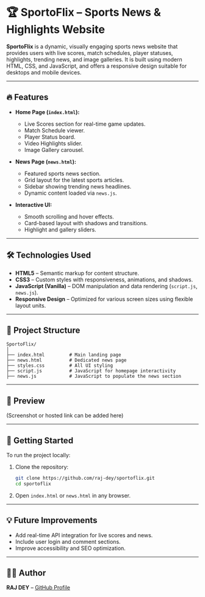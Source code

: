 
# 🏆 SportoFlix – Sports News & Highlights Website

**SportoFlix** is a dynamic, visually engaging sports news website that provides users with live scores, match schedules, player statuses, highlights, trending news, and image galleries. It is built using modern HTML, CSS, and JavaScript, and offers a responsive design suitable for desktops and mobile devices.

---

## 🔥 Features

- **Home Page (`index.html`):**
  - Live Scores section for real-time game updates.
  - Match Schedule viewer.
  - Player Status board.
  - Video Highlights slider.
  - Image Gallery carousel.

- **News Page (`news.html`):**
  - Featured sports news section.
  - Grid layout for the latest sports articles.
  - Sidebar showing trending news headlines.
  - Dynamic content loaded via `news.js`.

- **Interactive UI:**
  - Smooth scrolling and hover effects.
  - Card-based layout with shadows and transitions.
  - Highlight and gallery sliders.

---

## 🛠️ Technologies Used

- **HTML5** – Semantic markup for content structure.
- **CSS3** – Custom styles with responsiveness, animations, and shadows.
- **JavaScript (Vanilla)** – DOM manipulation and data rendering (`script.js`, `news.js`).
- **Responsive Design** – Optimized for various screen sizes using flexible layout units.

---

## 📂 Project Structure

```
SportoFlix/
│
├── index.html         # Main landing page
├── news.html          # Dedicated news page
├── styles.css         # All UI styling
├── script.js          # JavaScript for homepage interactivity
├── news.js            # JavaScript to populate the news section
```

---

## 📸 Preview

(Screenshot or hosted link can be added here)

---

## 🚀 Getting Started

To run the project locally:

1. Clone the repository:
   ```bash
   git clone https://github.com/raj-dey/sportoflix.git
   cd sportoflix
   ```

2. Open `index.html` or `news.html` in any browser.

---

## 💡 Future Improvements

- Add real-time API integration for live scores and news.
- Include user login and comment sections.
- Improve accessibility and SEO optimization.

---

## 🧑‍💻 Author

**RAJ DEY** – [GitHub Profile](https://github.com/raj-dey)
